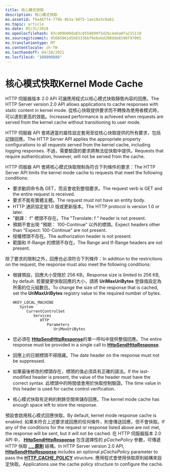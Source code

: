 ```yaml
---
title: 核心模式快取
description: 核心模式快取
ms.assetid: f9a46ff4-779b-4b3a-b8f5-1ae10a3c0a61
ms.topic: article
ms.date: 05/31/2018
ms.openlocfilehash: 83c409b00da03c0550899f5d26c4e6a0fa215118
ms.sourcegitcommit: 95685061d5b0333bbf9e6ebd208dde8190f97005
ms.translationtype: MT
ms.contentlocale: zh-TW
ms.lasthandoff: 04/28/2021
ms.locfileid: "108090886"
---
```

# <a name="kernel-mode-cache"></a><span data-ttu-id="b2eb2-103">核心模式快取</span><span class="sxs-lookup"><span data-stu-id="b2eb2-103">Kernel Mode Cache</span></span>

<span data-ttu-id="b2eb2-104">HTTP 伺服器版本 2.0 API 可讓應用程式以核心模式快取靜態內容的回應。</span><span class="sxs-lookup"><span data-stu-id="b2eb2-104">The HTTP Server version 2.0 API allows applications to cache responses with static content in kernel mode.</span></span> <span data-ttu-id="b2eb2-105">從核心快取提供要求而不轉換為使用者模式時，可以達到更高的效能。</span><span class="sxs-lookup"><span data-stu-id="b2eb2-105">Increased performance is achieved when requests are served from the kernel cache without transitioning to user mode.</span></span>

<span data-ttu-id="b2eb2-106">HTTP 伺服器 API 會將適當的屬性設定套用至從核心快取提供的所有要求，包括記錄回應。</span><span class="sxs-lookup"><span data-stu-id="b2eb2-106">The HTTP Server API applies the appropriate property configurations to all requests served from the kernel cache, including logging responses.</span></span> <span data-ttu-id="b2eb2-107">不過，需要驗證的要求將無法從快取中提供。</span><span class="sxs-lookup"><span data-stu-id="b2eb2-107">Requests that require authentication, however, will not be served from the cache.</span></span>

<span data-ttu-id="b2eb2-108">HTTP 伺服器 API 會將核心模式快取限制為符合下列條件的要求：</span><span class="sxs-lookup"><span data-stu-id="b2eb2-108">The HTTP Server API limits the kernel mode cache to requests that meet the following conditions:</span></span>

-   <span data-ttu-id="b2eb2-109">要求動詞命令為 GET，而且會收到整個要求。</span><span class="sxs-lookup"><span data-stu-id="b2eb2-109">The request verb is GET and the entire request is received.</span></span>
-   <span data-ttu-id="b2eb2-110">要求不能有實體主體。</span><span class="sxs-lookup"><span data-stu-id="b2eb2-110">The request must not have an entity body.</span></span>
-   <span data-ttu-id="b2eb2-111">HTTP 通訊協定是1.0 版或更新版本。</span><span class="sxs-lookup"><span data-stu-id="b2eb2-111">The HTTP protocol is version 1.0 or later.</span></span>
-   <span data-ttu-id="b2eb2-112">"翻譯： f" 標頭不存在。</span><span class="sxs-lookup"><span data-stu-id="b2eb2-112">The "Translate: f " header is not present.</span></span>
-   <span data-ttu-id="b2eb2-113">預期不會出現 "預期： 100-Continue" 以外的標頭。</span><span class="sxs-lookup"><span data-stu-id="b2eb2-113">Expect headers other than "Expect: 100-Continue" are not present.</span></span>
-   <span data-ttu-id="b2eb2-114">授權標頭不存在。</span><span class="sxs-lookup"><span data-stu-id="b2eb2-114">The authorization header is not present.</span></span>
-   <span data-ttu-id="b2eb2-115">範圍和 If-Range 的標頭不存在。</span><span class="sxs-lookup"><span data-stu-id="b2eb2-115">The Range and If-Range headers are not present.</span></span>

<span data-ttu-id="b2eb2-116">除了要求的限制之外，回應也必須符合下列條件：</span><span class="sxs-lookup"><span data-stu-id="b2eb2-116">In addition to the restrictions on the request, the response must also meet the following conditions:</span></span>

-   <span data-ttu-id="b2eb2-117">根據預設，回應大小受限於 256 KB。</span><span class="sxs-lookup"><span data-stu-id="b2eb2-117">Response size is limited to 256 KB, by default.</span></span> <span data-ttu-id="b2eb2-118">若要變更快取回應的大小，請將 **UriMaxUriBytes** 登錄值設定為所需的位元組數目。</span><span class="sxs-lookup"><span data-stu-id="b2eb2-118">To change the size of the response that is cached, set the **UriMaxUriBytes** registry value to the required number of bytes.</span></span>

    ```
    HKEY_LOCAL_MACHINE
       System
          CurrentControlSet
             Services
                HTTP
                   Parameters
                      UriMaxUriBytes
    ```

-   <span data-ttu-id="b2eb2-119">您必須在 [**HttpSendHttpResponse**](/windows/desktop/api/Http/nf-http-httpsendhttpresponse)的單一呼叫中提供整個回應。</span><span class="sxs-lookup"><span data-stu-id="b2eb2-119">The entire response must be provided in a single call to [**HttpSendHttpResponse**](/windows/desktop/api/Http/nf-http-httpsendhttpresponse).</span></span>
-   <span data-ttu-id="b2eb2-120">回應上的日期標頭不得隱藏。</span><span class="sxs-lookup"><span data-stu-id="b2eb2-120">The date header on the response must not be suppressed.</span></span>
-   <span data-ttu-id="b2eb2-121">如果最後修改的標頭存在，標頭的值必須具有正確的語法。</span><span class="sxs-lookup"><span data-stu-id="b2eb2-121">If the last-modified header is present, the value of the header must have the correct syntax.</span></span> <span data-ttu-id="b2eb2-122">此標頭中的時間值會用於快取控制驗證。</span><span class="sxs-lookup"><span data-stu-id="b2eb2-122">The time value in this header is used for cache control verification.</span></span>
-   <span data-ttu-id="b2eb2-123">核心模式快取有足夠的剩餘空間來儲存回應。</span><span class="sxs-lookup"><span data-stu-id="b2eb2-123">The kernel mode cache has enough space left to store the response.</span></span>

<span data-ttu-id="b2eb2-124">預設會啟用核心模式回應快取。</span><span class="sxs-lookup"><span data-stu-id="b2eb2-124">By default, kernel mode response cache is enabled.</span></span> <span data-ttu-id="b2eb2-125">如果未符合上述要求或回應的任何條件，則會傳送回應，但不會快取。</span><span class="sxs-lookup"><span data-stu-id="b2eb2-125">If any of the conditions for the request or response listed above are not met, the response will be sent, but it will not be cached.</span></span> <span data-ttu-id="b2eb2-126">在 HTTP 伺服器版本 2.0 API 中， [**HttpSendHttpResponse**](/windows/desktop/api/Http/nf-http-httpsendhttpresponse) 包含選擇性的 *pCachePolicy* 參數，可傳遞 HTTP 快取 [**\_ \_ 原則**](/windows/desktop/api/Http/ns-http-http_cache_policy) 結構。</span><span class="sxs-lookup"><span data-stu-id="b2eb2-126">In HTTP Server version 2.0 API, [**HttpSendHttpResponse**](/windows/desktop/api/Http/nf-http-httpsendhttpresponse) includes an optional *pCachePolicy* parameter to pass the [**HTTP\_CACHE\_POLICY**](/windows/desktop/api/Http/ns-http-http_cache_policy) structure.</span></span> <span data-ttu-id="b2eb2-127">應用程式會使用快取原則結構來設定快取。</span><span class="sxs-lookup"><span data-stu-id="b2eb2-127">Applications use the cache policy structure to configure the cache.</span></span>

 

 




